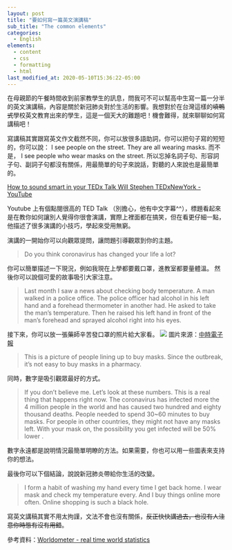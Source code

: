 ```yaml
---
layout: post
title: "要如何寫一篇英文演講稿"
sub_title: "The common elements"
categories:
  - English
elements:
  - content
  - css
  - formatting
  - html
last_modified_at: 2020-05-10T15:36:22-05:00
---
```


在母親節的午餐時間收到前家教學生的訊息，問我可不可以幫高中生寫一篇一分半的英文演講稿，內容是關於新冠肺炎對於生活的影響。我想對於在台灣這樣的~~填鴨式~~學校英文教育出來的學生，這是一個天大的難題吧！機會難得，就來聊聊如何寫講稿吧！

寫講稿其實跟寫英文作文截然不同，你可以放很多語助詞，你可以把句子寫的短短的，你可以說： I see people on the street. They are all wearing masks. 而不是， I see people who wear masks on the street. 所以忘掉名詞子句、形容詞子句、副詞子句都沒有關係，用最簡單的句子來說話，對聽的人來說也是最簡單的。

[How to sound smart in your TEDx Talk  Will Stephen  TEDxNewYork - YouTube](https://www.youtube.com/watch?v=8S0FDjFBj8o)

Youtube 上有個點閱很高的 TED Talk （別擔心，他有中文字幕^^），標題看起來是在教你如何讓別人覺得你很會演講，實際上裡面都在搞笑，但在看更仔細一點，他描述了很多演講的小技巧，學起來受用無窮。

演講的一開始你可以向觀眾提問，讓問題引導觀眾到你的主題。
> Do you think coronavirus has changed your life a lot?

你可以簡單描述一下現況，例如我現在上學都要戴口罩，進教室都要量體溫。
然後你可以說個可愛的故事吸引大家注意。
> Last month I saw a news about checking body temperature. A man walked in a police office. The police officer had alcohol in his left hand and a forehead thermometer in another had. He asked to take the man’s temperature.  Then he raised his left hand in front of the man’s forehead and sprayed alcohol right into his eyes.

接下來，你可以放一張藥師辛苦發口罩的照片給大家看。
![](https://i.imgur.com/jdlWDCL.jpg)
圖片來源：[中時電子報](https://www.chinatimes.com/realtimenews/20200308003366-260405?chdtv)

> This is a picture of people lining up to buy masks. Since the outbreak, it’s not easy to buy masks in a pharmacy.

同時，數字是吸引觀眾最好的方式。


> If you don’t believe me. Let’s look at these numbers. This is a real thing that happens right now.
> The coronavirus has infected more the 4 million people in the world and has caused two hundred and eighty thousand deaths.
> People needed to spend 30~60 minutes to buy masks. For people in other countries, they might not  have any masks left.
> With your mask on, the possibility you get infected will be 50% lower .

數字永遠都是說明情況最簡單明瞭的方法。如果需要，你也可以用一些圖表來支持你的想法。

最後你可以下個結論，說說新冠肺炎帶給你生活的改變。

> I form a habit of washing my hand every time I get back home. I wear mask and check my temperature every. And I buy things online more often. Online shopping is such a black hole.


寫英文講稿其實不用太拘謹，文法不會也沒有關係，~~反正快快講過去，也沒有人注意你時態有沒有用錯~~。








參考資料：[Worldometer - real time world statistics](https://www.worldometers.info/)